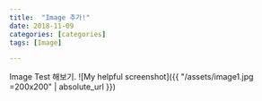 ```yaml
---
title:  "Image 추가!"
date: 2018-11-09
categories: [categories]
tags: [Image]

---
```


Image Test 해보기.
![My helpful screenshot]({{ "/assets/image1.jpg =200x200" | absolute_url }})
